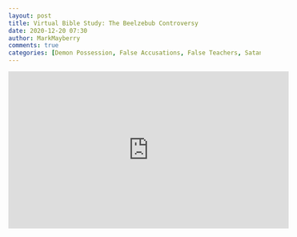 ```yaml
---
layout: post
title: Virtual Bible Study: The Beelzebub Controversy
date: 2020-12-20 07:30
author: MarkMayberry
comments: true
categories: [Demon Possession, False Accusations, False Teachers, Satan, The Life of Christ, Virtual Bible Study]
---
```

<!-- wp:html -->
<iframe src="https://www.facebook.com/plugins/video.php?height=314&href=https%3A%2F%2Fwww.facebook.com%2Fascoc.org%2Fvideos%2F423336958812726%2F&show_text=false&width=560" width="560" height="314" style="border:none;overflow:hidden" scrolling="no" frameborder="0" allowfullscreen="true" allow="autoplay; clipboard-write; encrypted-media; picture-in-picture; web-share" allowFullScreen="true"></iframe>
<!-- /wp:html -->
